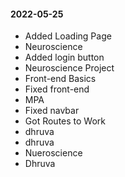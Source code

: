 #### 2022-05-25
- Added Loading Page
- Neuroscience
- Added login button
- Neuroscience Project
- Front-end Basics
- Fixed front-end
- MPA
- Fixed navbar
- Got Routes to Work
- dhruva
- dhruva
- Nueroscience
- Dhruva

